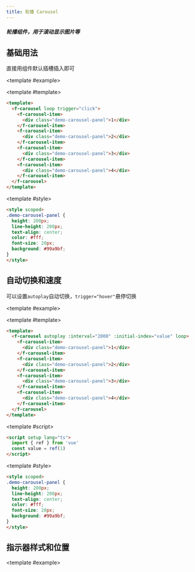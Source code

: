 ```yaml
---
title: 轮播 Carousel
---
```


<script setup>
import Basic from './demo/Carousel/Basic.vue'
import Auto from './demo/Carousel/Auto.vue'
import Card from './demo/Carousel/Card.vue'
import Style from './demo/Carousel/Style.vue'
import Direction from './demo/Carousel/Direction.vue'
</script>

##### 轮播组件，用于滚动显示图片等

<card>

## 基础用法

直接用组件默认插槽插入即可

<template #example>

  <Basic/>
  
</template>

<template #template>

```html
<template>
  <f-carousel loop trigger="click">
    <f-carousel-item>
      <div class="demo-carousel-panel">1</div>
    </f-carousel-item>
    <f-carousel-item>
      <div class="demo-carousel-panel">2</div>
    </f-carousel-item>
    <f-carousel-item>
      <div class="demo-carousel-panel">3</div>
    </f-carousel-item>
    <f-carousel-item>
      <div class="demo-carousel-panel">4</div>
    </f-carousel-item>
  </f-carousel>
</template>
```

</template>

<template #style>

```html
<style scoped>
.demo-carousel-panel {
  height: 200px;
  line-height: 200px;
  text-align: center;
  color: #fff;
  font-size: 20px;
  background: #99a9bf;
}
</style>
```

</template>

</card>

<card>

## 自动切换和速度

可以设置`autoplay`自动切换，`trigger="hover"`悬停切换

<template #example>

  <Auto/>
  
</template>

<template #template>

```html
<template>
  <f-carousel autoplay :interval="2000" :initial-index="value" loop>
    <f-carousel-item>
      <div class="demo-carousel-panel">1</div>
    </f-carousel-item>
    <f-carousel-item>
      <div class="demo-carousel-panel">2</div>
    </f-carousel-item>
    <f-carousel-item>
      <div class="demo-carousel-panel">3</div>
    </f-carousel-item>
    <f-carousel-item>
      <div class="demo-carousel-panel">4</div>
    </f-carousel-item>
  </f-carousel>
</template>
```

</template>

<template #script>

```html
<script setup lang="ts">
  import { ref } from 'vue'
  const value = ref(1)
</script>
```

</template>

<template #style>

```html
<style scoped>
.demo-carousel-panel {
  height: 200px;
  line-height: 200px;
  text-align: center;
  color: #fff;
  font-size: 20px;
  background: #99a9bf;
}
</style>
```

</template>

</card>

<card>

## 指示器样式和位置


<template #example>

  <Style/>
  
</template>

<template #template>

```html
<template>
  <div>
    <f-carousel indicator-position="inside" arrow="always" trigger="hover" loop>
      <f-carousel-item>
        <div class="demo-carousel-panel">1</div>
      </f-carousel-item>
      <f-carousel-item>
        <div class="demo-carousel-panel">2</div>
      </f-carousel-item>
      <f-carousel-item>
        <div class="demo-carousel-panel">3</div>
      </f-carousel-item>
      <f-carousel-item>
        <div class="demo-carousel-panel">4</div>
      </f-carousel-item>
    </f-carousel>
    <f-divider></f-divider>
    <f-carousel indicator-position="outside" loop>
      <f-carousel-item>
        <div class="demo-carousel-panel">1</div>
      </f-carousel-item>
      <f-carousel-item>
        <div class="demo-carousel-panel">2</div>
      </f-carousel-item>
      <f-carousel-item>
        <div class="demo-carousel-panel">3</div>
      </f-carousel-item>
      <f-carousel-item>
        <div class="demo-carousel-panel">4</div>
      </f-carousel-item>
    </f-carousel>
  </div>
</template>
```

</template>

<template #style>

```html
<style scoped>
.demo-carousel-panel {
  height: 200px;
  line-height: 200px;
  text-align: center;
  color: #fff;
  font-size: 20px;
  background: #99a9bf;
}
</style>
```

</template>

</card>

<card>

## 卡片风格

可以设置`card`卡片风格

<template #example>

  <Card/>
  
</template>

<template #template>

```html
<template>
  <f-carousel :interval="4000" type="card" height="200px" loop>
    <f-carousel-item>
      <div class="demo-carousel-panel">1</div>
    </f-carousel-item>
    <f-carousel-item>
      <div class="demo-carousel-panel">2</div>
    </f-carousel-item>
    <f-carousel-item>
      <div class="demo-carousel-panel">3</div>
    </f-carousel-item>
    <f-carousel-item>
      <div class="demo-carousel-panel">4</div>
    </f-carousel-item>
  </f-carousel>
</template>
```

</template>

<template #style>

```html
<style scoped>
.demo-carousel-panel {
  height: 200px;
  line-height: 200px;
  text-align: center;
  color: #fff;
  font-size: 20px;
  background: #99a9bf;
}
</style>
```

</template>

</card>

<card>

## 方向

可以设置`direction`方向为竖直方向

<template #example>

  <Direction/>
  
</template>

<template #template>

```html
<template>
  <f-carousel height="200px" direction="vertical" :autoplay="false">
    <f-carousel-item>
      <div class="demo-carousel-panel">1</div>
    </f-carousel-item>
    <f-carousel-item>
      <div class="demo-carousel-panel">2</div>
    </f-carousel-item>
    <f-carousel-item>
      <div class="demo-carousel-panel">3</div>
    </f-carousel-item>
    <f-carousel-item>
      <div class="demo-carousel-panel">4</div>
    </f-carousel-item>
  </f-carousel>
</template>
```

</template>

<template #style>

```html
<style scoped>
.demo-carousel-panel {
  height: 200px;
  line-height: 200px;
  text-align: center;
  color: #fff;
  font-size: 20px;
  background: #99a9bf;
}
</style>
```

</template>

</card>

## Props

| 参数               | 说明                                            | 类型            | 可选值                                           | 默认值     |
| ------------------ | ----------------------------------------------- | --------------- | ------------------------------------------------ | ---------- |
| initial-index      | 轮播的索引，从 0 开始，                         | Number          | —                                                | 0          |
| height             | 走马灯的高度，可填 auto 或具体高度数值，单位 px | String / Number | —                                                | 200px      |
| loop               | 是否开启循环                                    | Boolean         | —                                                | false      |
| autoplay           | 是否自动切换                                    | Boolean         | —                                                | false      |
| interval           | 自动切换的时间间隔，单位为毫秒                  | Number          | —                                                | 3000       |
| indicator-position | 指示器的位置                                    | String          | inside （内部），outside（外部），none（不显示） | inside     |
| trigger            | 触发方式                                        | String          | click，hover                                     | click      |
| arrow              | 切换箭头的显示时机                              | String          | hover，always，never                             | hover      |
| direction          | 方向                                            | String          | horizontal、vertical                             | horizontal |
| type               | 类型                                            | String          | card                                             | —          |

### Events

| 事件名 | 说明                                     | 返回值          |
| ------ | ---------------------------------------- | --------------- |
| change | 轮播切换时触发，目前激活的索引，原的索引 | oldValue, value |
